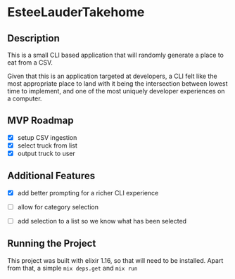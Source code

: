 # EsteeLauderTakehome

## Description
This is a small CLI based application that will randomly generate a place to eat from a CSV.

Given that this is an application targeted at developers, a CLI felt like the most appropriate place to land with it 
being the intersection between lowest time to implement, and one of the most uniquely developer experiences on a computer.

## MVP Roadmap
- [x] setup CSV ingestion
- [x] select truck from list 
- [x] output truck to user

## Additional Features
- [x] add better prompting for a richer CLI experience
- [ ] allow for category selection 
- [ ] add selection to a list so we know what has been selected


## Running the Project
This project was built with elixir 1.16, so that will need to be installed. Apart from that, a simple `mix deps.get` and `mix run`
